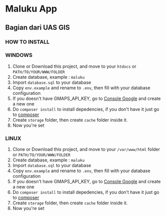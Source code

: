 # Maluku App

## Bagian dari UAS GIS

### HOW TO INSTALL

### WINDOWS

1. Clone or Download this project, and move to your `htdocs` or `PATH/TO/YOUR/WWW/FOLDER`
2. Create database, example : `maluku`
3. Import `database.sql` to your database
4. Copy `env.example` and rename to `.env`, then fill with your database configuration
5. If you doesn't have GMAPS_API_KEY, go to [Console Google](https://console.cloud.google.com) and create a new one
6. Do `composer install` to install depedencies, if you don't have it just go to [composer](https://getcomposer.org)
7. Create `storage` folder, then create `cache` folder inside it.
8. Now you're set

### LINUX

1. Clone or Download this project, and move to your `/var/www/html` folder or `PATH/TO/YOUR/WWW/FOLDER`
2. Create database, example : `maluku`
3. Import `database.sql` to your database
4. Copy `env.example` and rename to `.env`, then fill with your database configuration
5. If you doesn't have GMAPS_API_KEY, go to [Console Google](https://console.cloud.google.com) and create a new one
6. Do `composer install` to install depedencies, if you don't have it just go to [composer](https://getcomposer.org)
7. Create `storage` folder, then create `cache` folder inside it.
8. Now you're set